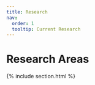 ```yaml
---
title: Research
nav:
  order: 1
  tooltip: Current Research
---
```


# <i class="fas fa-microscope"></i>Research Areas&emsp;<i class="fas fa-flask"></i>

{% include section.html %}

